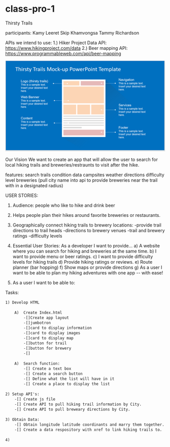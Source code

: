 # class-pro-1

Thirsty Trails

participants:
Kamy Leeret
Skip Khamvongsa
Tammy Richardson

APIs we intend to use:
1.) Hiker Project Data API: https://www.hikingproject.com/data
2.) Beer mapping API: https://www.programmableweb.com/api/beer-mapping

![](assets/images/Picture1.png)

Our Vision
We want to create an app that will allow the user to search for local hiking trails and breweries/restraunts to visit after the hike. 

features:
search trails
condition data
campsites
weather
directions
difficulty level
breweries 
(pull city name into api to provide breweries near the trail 
with in a designated radius)


USER STORIES:

1) Audience: people who like to hike and drink beer
2) Helps people plan their hikes around favorite breweries or restaurants.
3) Geographically connect hiking trails to brewery locations:
    -provide trail directions to trail heads
    -directions to brewery venues
    -trail and brewery ratings
    -difficulty levels
4) Essential User Stories:  As a developer I want to provide...
    a) A website where you can search for hiking and breweries at the same time.
    b) I want to provide menu or beer ratings.
    c) I want to provide difficulty levels for hiking trails
    d) Provide hiking ratings or reviews.
    e) Route planner (bar hopping)
    f) Show maps or provide directions
    g) As a user I want to be able to plan my hiking adventures with one app -- with ease!

5) As a user I want to be able to:

Tasks:

    1) Develop HTML

        A)  Create Index.html
            -[]Create app layout
            -[]jumbotron 
            -[]card to display information
            -[]card to display images
            -[]card to display map
            -[]button for trail
            -[]button for brewery
            -[]
  
        A)  Search function:
            -[] Create a text box 
            -[] Create a search button
            -[] Define what the list will have in it
            -[] Create a place to display the list

    2) Setup API's:
        -[] Create js file
        -[] Create API to pull hiking trail information by City.
        -[] Create API to pull breweary directions by City.
        
    3) Obtain Data:
        -[] Obtain longitude latitude coordinants and marry them together.
        -[] Create a data respository with xref to link hiking trails to.

    4)

